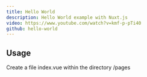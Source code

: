 ```yaml
---
title: Hello World
description: Hello World example with Nuxt.js
video: https://www.youtube.com/watch?v=kmf-p-pTi40
github: hello-world
---
```


## Usage

Create a file index.vue within the directory /pages
